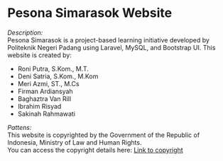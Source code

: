 # Pesona Simarasok Website

*Description:*  
Pesona Simarasok is a project-based learning initiative developed by Politeknik Negeri Padang using Laravel, MySQL, and Bootstrap UI. This website is created by:

- Roni Putra, S.Kom., M.T.
- Deni Satria, S.Kom., M.Kom
- Meri Azmi, ST., M.Cs
- Firman Ardiansyah
- Baghaztra Van Rill
- Ibrahim Risyad
- Sakinah Rahmawati


*Pattens:*  
This website is copyrighted by the Government of the Republic of Indonesia, Ministry of Law and Human Rights.  
You can access the copyright details here: [Link to copyright](https://drive.google.com/file/d/1t4tLOknxbS3c5HVNKF1nyOy-rjP41WUl/view?usp=sharing)
